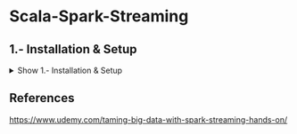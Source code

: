 # Scala-Spark-Streaming

## 1.- Installation & Setup

<details><summary>Show 1.- Installation & Setup</summary>
<p>
  
### Intalling JDK 8

<details><summary>Show Installing JDK 8</summary>
<p>
  
- Download and Install - http://www.oracle.com/technetwork/java/javase/downloads/jdk8-downloads-2133151.html
  
</p>
</details>

### Installing Spark

<details><summary>Show Installing Spark</summary>
<p>

#### MacOS

```shell
/usr/bin/ruby -e "$(curl -fsSL https://raw.githubusercontent.com/Homebrew/install/master/install)"
```

```shell
brew install apache-spark
```

Change the version "2.2.1" for the actual version installed
```shell
cd /usr/local/Cellar/apache-spark/2.2.1/libexec/conf cp log4j.properties.template log4j.properties
```

Edit the log4j.properties file and change the log level from INFO to ERROR on log4j.rootCategory
```shell
nano log4j.properties.template
```

</p>
</details>

### Installing Scala IDE

<details><summary>Show Installing Scala IDE</summary>
<p>

#### MacOS
- Download and Install - http://scala-ide.org/download/sdk.html


</p>
</details>

### First Spark Streaming App 

<details><summary>Show First Spark Streaming App</summary>
<p>
  
- Create a Twitter Developer Account and Sign in - https://apps.twitter.com/
- Create New App - Name:"SparkStreamingExamples", Description:"Playing with Spark Streaming" > Yes, I agree > Create your Twitter application
- Keys and Access Tokens > Create my access token
- Copy the consumerKey, consumerSecret, accessToken and accessTokenSecret inside the twitter.txt file

```shell
consumerKey XXX-someawesome-key
consumerSecret XXX-someawesome-key
accessToken XXX-someawesome-key
accessTokenSecret XXX-someawesome-key
```

- Scala IDE > File > New Scala Project > Name:"SparkStreamingExamples" > Finish
- Right Click "SparkStreamingExamples" > New > Package > Name:"com.demo.sparkstreaming"
- Right Click "SparkStreamingExamples" > Properties > Java Build Path > Libraries > Add External JARS... > Select all in spark/jars > Add External JARS... > Select "twitter4j-core...jar", "twitter4j-stream...jar", "dstream-twitter...jar"
- Right Click "com.demo.sparkstreaming" > Import > General > File System > Next > From directory:"Choose dir with PrintTweets.scala  & Utilities.scala files" > Finish
- Right Click "SparkStreamingExamples" > Properties > Scala Compiler > Check - Use Project Settings > Scala Installation: "Fixed Scala Installation: 2.11.X (built-in)" > OK > OK

- Run > Run Configurations > Scala Application > Name:"PrintTweets", Main:"com.demo.sparkstreaming.PrintTweets" > Run

Utilities.scala
```scala
package com.demo.sparkstreaming

import org.apache.log4j.Level
import java.util.regex.Pattern
import java.util.regex.Matcher

object Utilities {
    /** Makes sure only ERROR messages get logged to avoid log spam. */
  def setupLogging() = {
    import org.apache.log4j.{Level, Logger}   
    val rootLogger = Logger.getRootLogger()
    rootLogger.setLevel(Level.ERROR)   
  }
  
  /** Configures Twitter service credentials using twiter.txt in the main workspace directory */
  def setupTwitter() = {
    import scala.io.Source
    
    for (line <- Source.fromFile("../twitter.txt").getLines) {
      val fields = line.split(" ")
      if (fields.length == 2) {
        System.setProperty("twitter4j.oauth." + fields(0), fields(1))
      }
    }
  }
  
  /** Retrieves a regex Pattern for parsing Apache access logs. */
  def apacheLogPattern():Pattern = {
    val ddd = "\\d{1,3}"                      
    val ip = s"($ddd\\.$ddd\\.$ddd\\.$ddd)?"  
    val client = "(\\S+)"                     
    val user = "(\\S+)"
    val dateTime = "(\\[.+?\\])"              
    val request = "\"(.*?)\""                 
    val status = "(\\d{3})"
    val bytes = "(\\S+)"                     
    val referer = "\"(.*?)\""
    val agent = "\"(.*?)\""
    val regex = s"$ip $client $user $dateTime $request $status $bytes $referer $agent"
    Pattern.compile(regex)    
  }
}
```

PrintTweets.scala
```scala


package com.demo.sparkstreaming

import org.apache.spark._
import org.apache.spark.SparkContext._
import org.apache.spark.streaming._
import org.apache.spark.streaming.twitter._
import org.apache.spark.streaming.StreamingContext._
import org.apache.log4j.Level
import Utilities._

/** Simple application to listen to a stream of Tweets and print them out */
object PrintTweets {
 
  /** Our main function where the action happens */
  def main(args: Array[String]) {

    // Configure Twitter credentials using twitter.txt
    setupTwitter()
    
    // Set up a Spark streaming context named "PrintTweets" that runs locally using
    // all CPU cores and one-second batches of data
    val ssc = new StreamingContext("local[*]", "PrintTweets", Seconds(1))
    
    // Get rid of log spam (should be called after the context is set up)
    setupLogging()

    // Create a DStream from Twitter using our streaming context
    val tweets = TwitterUtils.createStream(ssc, None)
    
    // Now extract the text of each status update into RDD's using map()
    val statuses = tweets.map(status => status.getText())
    
    // Print out the first ten
    statuses.print()
    
    // Kick it all off
    ssc.start()
    ssc.awaitTermination()
  }  
}
```

</p>
</details>

</p>
</details>

## References

https://www.udemy.com/taming-big-data-with-spark-streaming-hands-on/
